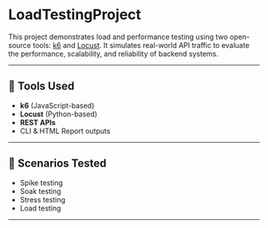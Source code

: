 # LoadTestingProject

This project demonstrates load and performance testing using two open-source tools: [k6](https://k6.io/) and [Locust](https://locust.io/). It simulates real-world API traffic to evaluate the performance, scalability, and reliability of backend systems.

---

## 📌 Tools Used
- **k6** (JavaScript-based)
- **Locust** (Python-based)
- **REST APIs**
- CLI & HTML Report outputs

---

## 🧪 Scenarios Tested
- Spike testing
- Soak testing
- Stress testing
- Load testing

---


